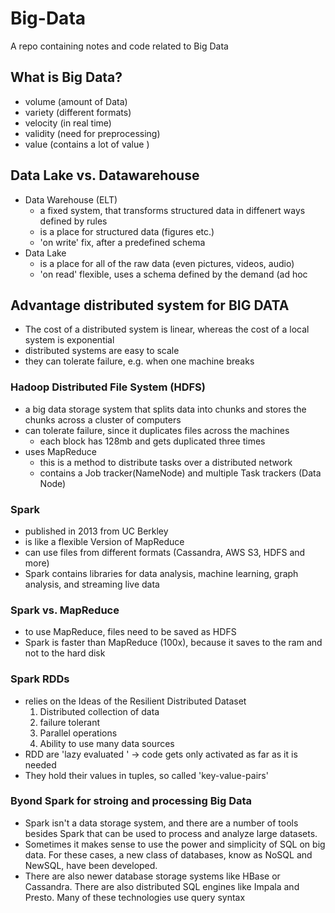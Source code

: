 # Big-Data
A repo containing notes and code related to Big Data

## What is Big Data?
- volume (amount of Data)
- variety (different formats)
- velocity (in real time)
- validity (need for preprocessing)
- value (contains a lot of value )

## Data Lake vs. Datawarehouse
- Data Warehouse (ELT)
    - a fixed system, that transforms structured data in diffenert ways defined by rules
    - is a place for structured data (figures etc.)
    - 'on write' fix, after a predefined schema
- Data Lake
    - is a place for all of the raw data (even pictures, videos, audio)
    - 'on read' flexible, uses a schema defined by the demand (ad hoc

## Advantage distributed system for BIG DATA
- The cost of a distributed system is linear, whereas the cost of a local system is exponential
- distributed systems are easy to scale
- they can tolerate failure, e.g. when one machine breaks

### Hadoop Distributed File System (HDFS)
- a big data storage system that splits data into chunks and stores the chunks across a cluster of computers
- can tolerate failure, since it duplicates files across the machines
    - each block has 128mb and gets duplicated three times
- uses MapReduce
    - this is a method to distribute tasks over a distributed network
    - contains a Job tracker(NameNode) and multiple Task trackers (Data Node)

### Spark
- published in  2013 from UC Berkley
- is like a flexible Version of MapReduce
- can use files from different formats (Cassandra, AWS S3, HDFS and more)
- Spark contains libraries for data analysis, machine learning, graph analysis, and streaming live data

### Spark vs. MapReduce
- to use MapReduce, files need to be saved as HDFS
- Spark is faster than MapReduce (100x), because it saves to the ram and not to the hard disk

### Spark RDDs
- relies on the Ideas of the Resilient Distributed Dataset
    1. Distributed collection of data
    2. failure tolerant
    3. Parallel operations
    4. Ability to use many data sources
- RDD are 'lazy evaluated ' → code gets only activated as far as it is needed
- They hold their values in tuples, so called 'key-value-pairs'

### Byond Spark for stroing and processing Big Data
- Spark isn't a data storage system, and there are a number of tools besides Spark that can be used to process and analyze large datasets.
- Sometimes it makes sense to use the power and simplicity of SQL on big data. For these cases, a new class of databases, know as NoSQL and NewSQL, have been developed.
- There are also newer database storage systems like HBase or Cassandra. There are also distributed SQL engines like Impala and Presto. Many of these technologies use query syntax
